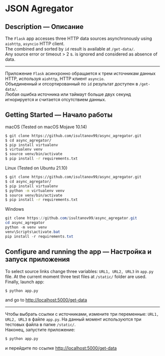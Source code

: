 # JSON Agregator

## Description — Описание

The `Flask` app accesses three HTTP data sources asynchronously using `aiohttp`, `asyncio` HTTP client.\
The combined and sorted by `id` result is available at `/get-data/`.\
Any source error or timeout > 2 s. is ignored and considered as absence of data.

---
Приложение `Flask` асинхронно обращается к трем источникам данных HTTP, используя `aiohttp`, HTTP клиент `asyncio`.\
Объединенный и отсортированный по `id` результат доступен в `/get-data/`.\
Любая ошибка источника или таймаут больше двух секунд игнорируется и считается отсутствием данных.

## Getting Started — Начало работы

macOS (Tested on macOS Mojave 10.14)
```bash
$ git clone https://github.com/isultanov99/async_agregator.git
$ cd async_agregator/
$ pip install virtualenv
$ virtualenv venv
$ source venv/bin/activate
$ pip install -r requirements.txt
```

Linux (Tested on Ubuntu 21.10)
```bash
$ git clone https://github.com/isultanov99/async_agregator.git
$ cd async_agregator/
$ pip install virtualenv
$ python -m virtualenv venv
$ source venv/bin/activate
$ pip install -r requirements.txt
```

Windows

```powershell
git clone https://github.com/isultanov99/async_agregator.git
cd async_agregator
python -m venv venv
venv\Scripts\activate.bat
pip install -r requirements.txt
```

## Configure and running the app — Настройка и запуск приложения

To select source links change three variables: `URL1, URL2, URL3` in `app.py` file. At the current moment three test files at `/static/` folder are used.\
Finally, launch app:
```bash
$ python app.py
```
and go to [http://localhost:5000/get-data](http://localhost:5000/get-data)

---
Чтобы выбрать ссылки c источниками, измените три переменные: `URL1, URL2, URL3` в файле `app.py`. На данный момент используются три тестовых файла в папке `/static/`.\
Наконец, запустите приложение:
```bash
$ python app.py
```
и перейдите по ссылке [http://localhost:5000/get-data](http://localhost:5000/get-data)

